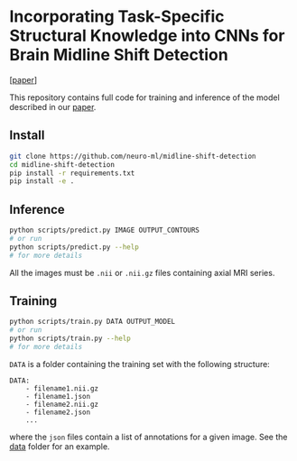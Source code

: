 # Incorporating Task-Specific Structural Knowledge into CNNs for Brain Midline Shift Detection

[[paper](https://arxiv.org/abs/1908.04568)]

This repository contains full code for training and inference of the model described in our 
[paper](https://arxiv.org/abs/1908.04568). 

## Install

```bash
git clone https://github.com/neuro-ml/midline-shift-detection
cd midline-shift-detection
pip install -r requirements.txt
pip install -e .
```

## Inference

```bash
python scripts/predict.py IMAGE OUTPUT_CONTOURS
# or run 
python scripts/predict.py --help
# for more details
```

All the images must be `.nii` or `.nii.gz` files containing axial MRI series.

## Training

```bash
python scripts/train.py DATA OUTPUT_MODEL
# or run
python scripts/train.py --help
# for more details
```

`DATA` is a folder containing the training set with the following structure:

```
DATA:
    - filename1.nii.gz
    - filename1.json
    - filename2.nii.gz
    - filename2.json
    ...
```

where the `json` files contain a list of annotations for a given image. See the [data](data) folder for an example.
